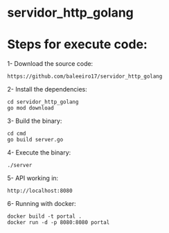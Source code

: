 # servidor_http_golang

# Steps for execute code:

1- Download the source code:
```
https://github.com/baleeiro17/servidor_http_golang
```

2- Install the dependencies:
```
cd servidor_http_golang
go mod download
```

3- Build the binary:
```
cd cmd
go build server.go
```

4- Execute the binary:
```
./server
```

5- API working in:
```
http://localhost:8080
```
6- Running with docker:
```
docker build -t portal .
docker run -d -p 8080:8080 portal
```
